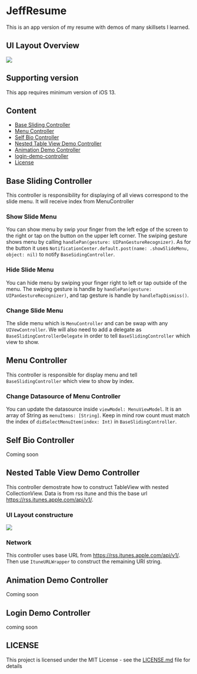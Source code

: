 # JeffResume
This is an app version of my resume with demos of many skillsets I learned.

## UI Layout Overview
![](https://i.imgur.com/5SrTUGal.png)

## Supporting version
This app requires minimum version of iOS 13.

## Content
- [Base Sliding Controller](#base-sliding-controller)
- [Menu Controller](#menu-controller)
- [Self Bio Controller](#self-bio-controller)
- [Nested Table View Demo Controller](#nested-table-view-demo-controller)
- [Animation Demo Controller](#animation-demo-controller)
- [login-demo-controller](#login-demo-controller)
- [License](#license)

## Base Sliding Controller
This controller is responsibility for displaying of all views correspond to the slide menu. It will receive index from MenuController

### Show Slide Menu
You can show menu by swip your finger from the left edge of the screen to the right or tap on the button on the upper left corner. The swiping gesture shows menu by calling ```handlePan(gesture: UIPanGestureRecognizer)```. As for the button it uses ```NotificationCenter.default.post(name: .showSlideMenu, object: nil)``` to notify ```BaseSidingController```.

### Hide Slide Menu
You can hide menu by swiping your finger right to left or tap outside of the menu. The swiping gesture is handle by ```handlePan(gesture: UIPanGestureRecognizer)```, and tap gesture is handle by ```handleTapDismiss()```.

### Change Slide Menu
The slide menu which is ```MenuController``` and can be swap with any ```UIVewController```. We will also need to add a delegate as ```BaseSlidingControllerDelegate``` in order to tell ```BaseSlidingController``` which view to show. 

## Menu Controller
This controller is responsible for display menu and tell ```BaseSlidingController``` which view to show by index.

### Change Datasource of Menu Controller
You can update the datasource inside ```viewModel: MenuViewModel```. It is an array of String as ```menuItems: [String]```. Keep in mind row count must match the index of ```didSelectMenuItem(index: Int)``` in ```BaseSlidingController```. 

## Self Bio Controller
Coming soon

## Nested Table View Demo Controller
This controller demostrate how to construct TableView with nested CollectionView. Data is from rss itune and this the base url https://rss.itunes.apple.com/api/v1/.

### UI Layout constructure
![](https://i.imgur.com/JmZiFE2l.png)

### Network
This controller uses base URL from https://rss.itunes.apple.com/api/v1/. Then use ```ItuneURLWrapper``` to construct the remaining URI string.

## Animation Demo Controller
Coming soon

## Login Demo Controller
coming soon

## LICENSE
This project is licensed under the MIT License - see the [LICENSE.md](LICENSE.md) file for details

